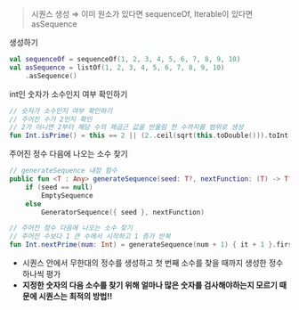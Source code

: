 > 시퀀스 생성
⇒ 이미 원소가 있다면 sequenceOf, Iterable이 있다면 asSequence
>

생성하기

```kotlin
val sequenceOf = sequenceOf(1, 2, 3, 4, 5, 6, 7, 8, 9, 10)
val asSequence = listOf(1, 2, 3, 4, 5, 6, 7, 8, 9, 10)
    .asSequence()
```

int인 숫자가 소수인지 여부 확인하기

```kotlin
// 숫자가 소수인지 여부 확인하기
// 주어진 수가 2인지 확인
// 2가 아니면 2부터 해당 수의 제곱근 값을 반올림 한 수까지를 범위로 생성
fun Int.isPrime() = this == 2 || (2..ceil(sqrt(this.toDouble())).toInt()).none { this % it == 0 }
```

주어진 정수 다음에 나오는 소수 찾기

```kotlin
// generateSequence 내장 함수
public fun <T : Any> generateSequence(seed: T?, nextFunction: (T) -> T?): Sequence<T> =
    if (seed == null)
        EmptySequence
    else
        GeneratorSequence({ seed }, nextFunction)
```

```kotlin
// 주어진 정수 다음에 나오는 소수 찾기
// 주어진 수보다 1 큰 수에서 시작하고 1 증가 반복
fun Int.nextPrime(num: Int) = generateSequence(num + 1) { it + 1 }.first { it.isPrime() }
```

- 시퀀스 안에서 무한대의 정수를 생성하고 첫 번째 소수를 찾을 때까지 생성한 정수 하나씩 평가
- **지정한 숫자의 다음 소수를 찾기 위해 얼마나 많은 숫자를 검사해야하는지 모르기 때문에 시퀀스는 최적의 방법!!**